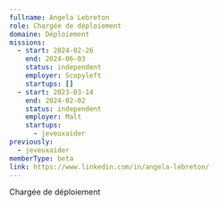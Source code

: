 ```yaml
---
fullname: Angela Lebreton
role: Chargée de déploiement
domaine: Déploiement
missions:
  - start: 2024-02-26
    end: 2024-06-03
    status: independent
    employer: Scopyleft
    startups: []
  - start: 2023-03-14
    end: 2024-02-02
    status: independent
    employer: Malt
    startups:
      - jeveuxaider
previously:
  - jeveuxaider
memberType: beta
link: https://www.linkedin.com/in/angela-lebreton/
---
```

Chargée de déploiement